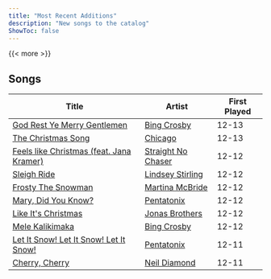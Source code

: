 ```yaml
---
title: "Most Recent Additions"
description: "New songs to the catalog"
ShowToc: false
---
```


{{< more >}}

## Songs
Title | Artist | First Played 
----- | ------ | ----------- 
[God Rest Ye Merry Gentlemen](/songs/god-rest-ye-merry-gentlemen) | [Bing Crosby](/artists/bing-crosby-1864) | 12-13
[The Christmas Song](/songs/the-christmas-song) | [Chicago](/artists/chicago-5663) | 12-13
[Feels like Christmas (feat. Jana Kramer)](/songs/feels-like-christmas-feat-jana-kramer) | [Straight No Chaser](/artists/straight-no-chaser-58778) | 12-12
[Sleigh Ride](/songs/sleigh-ride) | [Lindsey Stirling](/artists/lindsey-stirling-780013) | 12-12
[Frosty The Snowman](/songs/frosty-the-snowman) | [Martina McBride](/artists/martina-mcbride-35319) | 12-12
[Mary, Did You Know?](/songs/mary-did-you-know) | [Pentatonix](/artists/pentatonix-655231) | 12-12
[Like It's Christmas](/songs/like-its-christmas) | [Jonas Brothers](/artists/jonas-brothers-40624) | 12-12
[Mele Kalikimaka](/songs/mele-kalikimaka) | [Bing Crosby](/artists/bing-crosby-1864) | 12-12
[Let It Snow! Let It Snow! Let It Snow!](/songs/let-it-snow-let-it-snow-let-it-snow) | [Pentatonix](/artists/pentatonix-655231) | 12-11
[Cherry, Cherry](/songs/cherry-cherry) | [Neil Diamond](/artists/neil-diamond-7052) | 12-11

